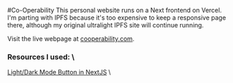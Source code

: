 #Co-Operability
This personal website runs on a Next frontend on Vercel. I'm parting with IPFS because it's too expensive to keep a responsive page there, although my original ultralight IPFS site will continue running. 

Visit the live webpage at [cooperability.com](cooperability.com).

### Resources I used: \
[Light/Dark Mode Button in NextJS](https://www.youtube.com/watch?v=optD7ns4ISQ) \